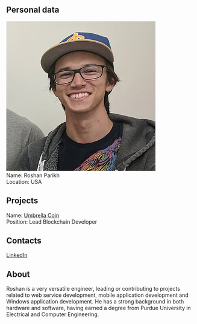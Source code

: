 ## Personal data
![ photo](photo/roshan_parikh.png)  
Name: Roshan Parikh  
Location: USA  
## Projects 
Name: [Umbrella Coin](../projects/umbrellacoin.md)  
Position: Lead Blockchain Developer 
## Contacts
[LinkedIn](https://www.linkedin.com/in/roshan-parikh-0728a82a/)  
## About
Roshan is a very versatile engineer, leading or contributing to projects related to web service development, mobile application development and Windows application development. He has a strong background in both hardware and software, having earned a degree from Purdue University in Electrical and Computer Engineering.
